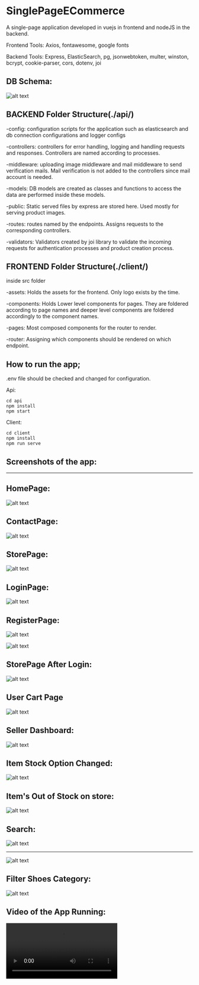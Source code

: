 # SinglePageECommerce

A single-page application developed in vuejs in frontend and nodeJS in the backend.

Frontend Tools:
Axios, fontawesome, google fonts

Backend Tools:
Express, ElasticSearch, pg, jsonwebtoken, multer, winston, bcrypt, cookie-parser, cors, dotenv, joi

## DB Schema:

![alt text](./screenshots/DB-schema.JPG "DB Schema")

## BACKEND Folder Structure(./api/)

-config: configuration scripts for the application such as elasticsearch and db connection configurations and logger configs

-controllers: controllers for error handling, logging and handling requests and responses. Controllers are named according to processes.

-middleware: uploading image middleware and mail middleware to send verification mails. Mail verification is not added to the
controllers since mail account is needed.

-models: DB models are created as classes and functions to access the data are performed inside these models.

-public: Static served files by express are stored here. Used mostly for serving product images.

-routes: routes named by the endpoints. Assigns requests to the corresponding controllers.

-validators: Validators created by joi library to validate the incoming requests for authentication processes and product creation process.

## FRONTEND Folder Structure(./client/)

inside src folder

-assets: Holds the assets for the frontend. Only logo exists by the time.

-components: Holds Lower level components for pages. They are foldered according to page names and deeper level components are foldered accordingly to the component names.

-pages: Most composed components for the router to render.

-router: Assigning which components should be rendered on which endpoint.

## How to run the app;

.env file should be checked and changed for configuration.

Api:

```
cd api
npm install
npm start
```

Client:

```
cd client
npm install
npm run serve
```

## Screenshots of the app:

---

## HomePage:

![alt text](./screenshots/HomePage.JPG "Home page")

## ContactPage:

![alt text](./screenshots/ContactPage.JPG "Contact page")

## StorePage:

![alt text](./screenshots/StorePage.JPG "Store page")

## LoginPage:

![alt text](./screenshots/LoginPage.JPG "Login Page")

## RegisterPage:

![alt text](./screenshots/RegisterPage.JPG "Register Page")

![alt text](./screenshots/RegisterPage2.JPG "Register Page 2")

## StorePage After Login:

![alt text](./screenshots/UserItemAddedtoCart.JPG "User item added to cart")

## User Cart Page

![alt text](./screenshots/UserCart.JPG "User cart page")

## Seller Dashboard:

![alt text](./screenshots/SellerDashboard.JPG "Seller Dashboard")

## Item Stock Option Changed:

![alt text](./screenshots/StockChanged.JPG "Stock changed")

## Item's Out of Stock on store:

![alt text](./screenshots/ItemsOutofStockInStore.JPG "Stock changed => store")

## Search:

![alt text](./screenshots/Search.JPG "Search")

---

![alt text](./screenshots/Search2.JPG "Search2")

## Filter Shoes Category:

![alt text](./screenshots/FilterShoes.JPG "Filter Shoes Category")

## Video of the App Running:

![alt text](./video/Project%20Running%20Video.mkv "Project Video")
